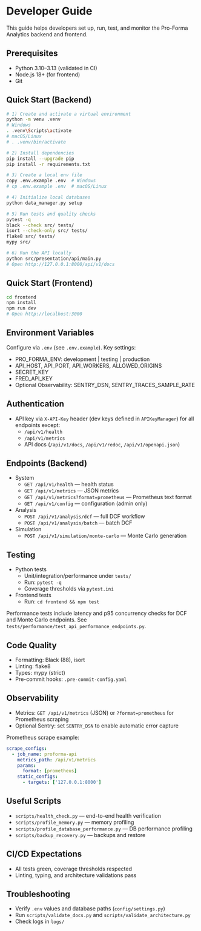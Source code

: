 # Developer Guide

This guide helps developers set up, run, test, and monitor the Pro-Forma Analytics backend and frontend.

## Prerequisites
- Python 3.10–3.13 (validated in CI)
- Node.js 18+ (for frontend)
- Git

## Quick Start (Backend)
```bash
# 1) Create and activate a virtual environment
python -m venv .venv
# Windows
. .venv\Scripts\activate
# macOS/Linux
# . .venv/bin/activate

# 2) Install dependencies
pip install --upgrade pip
pip install -r requirements.txt

# 3) Create a local env file
copy .env.example .env  # Windows
# cp .env.example .env  # macOS/Linux

# 4) Initialize local databases
python data_manager.py setup

# 5) Run tests and quality checks
pytest -q
black --check src/ tests/
isort --check-only src/ tests/
flake8 src/ tests/
mypy src/

# 6) Run the API locally
python src/presentation/api/main.py
# Open http://127.0.0.1:8000/api/v1/docs
```

## Quick Start (Frontend)
```bash
cd frontend
npm install
npm run dev
# Open http://localhost:3000
```

## Environment Variables
Configure via `.env` (see `.env.example`). Key settings:
- PRO_FORMA_ENV: development | testing | production
- API_HOST, API_PORT, API_WORKERS, ALLOWED_ORIGINS
- SECRET_KEY
- FRED_API_KEY
- Optional Observability: SENTRY_DSN, SENTRY_TRACES_SAMPLE_RATE

## Authentication
- API key via `X-API-Key` header (dev keys defined in `APIKeyManager`) for all endpoints except:
  - `/api/v1/health`
  - `/api/v1/metrics`
  - API docs (`/api/v1/docs`, `/api/v1/redoc`, `/api/v1/openapi.json`)

## Endpoints (Backend)
- System
  - `GET /api/v1/health` — health status
  - `GET /api/v1/metrics` — JSON metrics
  - `GET /api/v1/metrics?format=prometheus` — Prometheus text format
  - `GET /api/v1/config` — configuration (admin only)
- Analysis
  - `POST /api/v1/analysis/dcf` — full DCF workflow
  - `POST /api/v1/analysis/batch` — batch DCF
- Simulation
  - `POST /api/v1/simulation/monte-carlo` — Monte Carlo generation

## Testing
- Python tests
  - Unit/integration/performance under `tests/`
  - Run: `pytest -q`
  - Coverage thresholds via `pytest.ini`
- Frontend tests
  - Run: `cd frontend && npm test`

Performance tests include latency and p95 concurrency checks for DCF and Monte Carlo endpoints. See `tests/performance/test_api_performance_endpoints.py`.

## Code Quality
- Formatting: Black (88), isort
- Linting: flake8
- Types: mypy (strict)
- Pre-commit hooks: `.pre-commit-config.yaml`

## Observability
- Metrics: `GET /api/v1/metrics` (JSON) or `?format=prometheus` for Prometheus scraping
- Optional Sentry: set `SENTRY_DSN` to enable automatic error capture

Prometheus scrape example:
```yaml
scrape_configs:
  - job_name: proforma-api
    metrics_path: /api/v1/metrics
    params:
      format: [prometheus]
    static_configs:
      - targets: ['127.0.0.1:8000']
```

## Useful Scripts
- `scripts/health_check.py` — end-to-end health verification
- `scripts/profile_memory.py` — memory profiling
- `scripts/profile_database_performance.py` — DB performance profiling
- `scripts/backup_recovery.py` — backups and restore

## CI/CD Expectations
- All tests green, coverage thresholds respected
- Linting, typing, and architecture validations pass

## Troubleshooting
- Verify `.env` values and database paths (`config/settings.py`)
- Run `scripts/validate_docs.py` and `scripts/validate_architecture.py`
- Check logs in `logs/`
